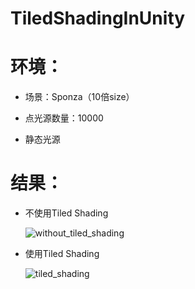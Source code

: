 # TiledShadingInUnity

# 环境：

- 场景：Sponza（10倍size）

- 点光源数量：10000

- 静态光源

# 结果：

+ 不使用Tiled Shading

  ![without_tiled_shading](F:\毕业论文\TiledShadingInUnity\Results\without_tiled_shading.png)

+ 使用Tiled Shading

  ![tiled_shading](F:\毕业论文\TiledShadingInUnity\Results\tiled_shading.png)